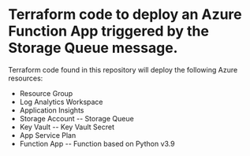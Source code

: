 # Terraform code to deploy an Azure Function App triggered by the Storage Queue message.

Terraform code found in this repository will deploy the following Azure resources:
- Resource Group
- Log Analytics Workspace
- Application Insights
- Storage Account
-- Storage Queue
- Key Vault
-- Key Vault Secret
- App Service Plan
- Function App
-- Function based on Python v3.9

